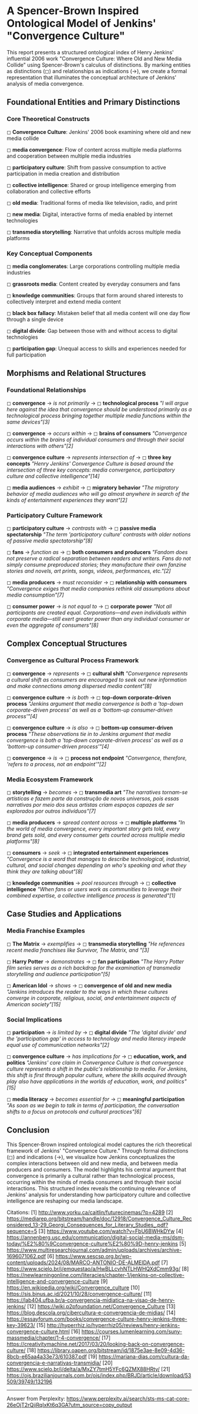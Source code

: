 # A Spencer-Brown Inspired Ontological Model of Jenkins' "Convergence Culture"

This report presents a structured ontological index of Henry Jenkins' influential 2006 work "Convergence Culture: Where Old and New Media Collide" using Spencer-Brown's calculus of distinctions. By marking entities as distinctions (◻) and relationships as indications (→), we create a formal representation that illuminates the conceptual architecture of Jenkins' analysis of media convergence.

## Foundational Entities and Primary Distinctions

### Core Theoretical Constructs

◻ **Convergence Culture**: Jenkins' 2006 book examining where old and new media collide

◻ **media convergence**: Flow of content across multiple media platforms and cooperation between multiple media industries

◻ **participatory culture**: Shift from passive consumption to active participation in media creation and distribution

◻ **collective intelligence**: Shared or group intelligence emerging from collaboration and collective efforts

◻ **old media**: Traditional forms of media like television, radio, and print

◻ **new media**: Digital, interactive forms of media enabled by internet technologies

◻ **transmedia storytelling**: Narrative that unfolds across multiple media platforms

### Key Conceptual Components

◻ **media conglomerates**: Large corporations controlling multiple media industries

◻ **grassroots media**: Content created by everyday consumers and fans

◻ **knowledge communities**: Groups that form around shared interests to collectively interpret and extend media content

◻ **black box fallacy**: Mistaken belief that all media content will one day flow through a single device

◻ **digital divide**: Gap between those with and without access to digital technologies

◻ **participation gap**: Unequal access to skills and experiences needed for full participation

## Morphisms and Relational Structures

### Foundational Relationships

◻ **convergence** → *is not primarily* → ◻ **technological process**
   *"I will argue here against the idea that convergence should be understood primarily as a technological process bringing together multiple media functions within the same devices"[3]*

◻ **convergence** → *occurs within* → ◻ **brains of consumers**
   *"Convergence occurs within the brains of individual consumers and through their social interactions with others"[2]*

◻ **convergence culture** → *represents intersection of* → ◻ **three key concepts**
   *"Henry Jenkins' Convergence Culture is based around the intersection of three key concepts: media convergence, participatory culture and collective intelligence"[14]*

◻ **media audiences** → *exhibit* → ◻ **migratory behavior**
   *"The migratory behavior of media audiences who will go almost anywhere in search of the kinds of entertainment experiences they want"[2]*

### Participatory Culture Framework

◻ **participatory culture** → *contrasts with* → ◻ **passive media spectatorship**
   *"The term 'participatory culture' contrasts with older notions of passive media spectatorship"[8]*

◻ **fans** → *function as* → ◻ **both consumers and producers**
   *"Fandom does not preserve a radical separation between readers and writers. Fans do not simply consume preproduced stories; they manufacture their own fanzine stories and novels, art prints, songs, videos, performances, etc."[2]*

◻ **media producers** → *must reconsider* → ◻ **relationship with consumers**
   *"Convergence exiges that media companies rethink old assumptions about media consumption"[7]*

◻ **consumer power** → *is not equal to* → ◻ **corporate power**
   *"Not all participants are created equal. Corporations—and even individuals within corporate media—still exert greater power than any individual consumer or even the aggregate of consumers"[8]*

## Complex Conceptual Structures

### Convergence as Cultural Process Framework

◻ **convergence** → *represents* → ◻ **cultural shift**
   *"Convergence represents a cultural shift as consumers are encouraged to seek out new information and make connections among dispersed media content"[8]*

◻ **convergence culture** → *is both* → ◻ **top-down corporate-driven process**
   *"Jenkins argument that media convergence is both a 'top-down corporate-driven process' as well as a 'bottom-up consumer-driven process'"[4]*

◻ **convergence culture** → *is also* → ◻ **bottom-up consumer-driven process**
   *"These observations tie in to Jenkins argument that media convergence is both a 'top-down corporate-driven process' as well as a 'bottom-up consumer-driven process'"[4]*

◻ **convergence** → *is* → ◻ **process not endpoint**
   *"Convergence, therefore, 'refers to a process, not an endpoint'"[2]*

### Media Ecosystem Framework

◻ **storytelling** → *becomes* → ◻ **transmedia art**
   *"The narratives tornam-se artísticas e fazem parte da construção de novos universos, pois essas narrativas por meio dos seus artistas criam espaços capazes de ser explorados por outros indivíduos"[7]*

◻ **media producers** → *spread content across* → ◻ **multiple platforms**
   *"In the world of media convergence, every important story gets told, every brand gets sold, and every consumer gets courted across multiple media platforms"[8]*

◻ **consumers** → *seek* → ◻ **integrated entertainment experiences**
   *"Convergence is a word that manages to describe technological, industrial, cultural, and social changes depending on who's speaking and what they think they are talking about"[8]*

◻ **knowledge communities** → *pool resources through* → ◻ **collective intelligence**
   *"When fans or users work as communities to leverage their combined expertise, a collective intelligence process is generated"[1]*

## Case Studies and Applications

### Media Franchise Examples

◻ **The Matrix** → *exemplifies* → ◻ **transmedia storytelling**
   *"He references recent media franchises like Survivor, The Matrix, and "[3]*

◻ **Harry Potter** → *demonstrates* → ◻ **fan participation**
   *"The Harry Potter film series serves as a rich backdrop for the examination of transmedia storytelling and audience participation"[5]*

◻ **American Idol** → *shows* → ◻ **convergence of old and new media**
   *"Jenkins introduces the reader to the ways in which these cultures converge in corporate, religious, social, and entertainment aspects of American society"[15]*

### Social Implications

◻ **participation** → *is limited by* → ◻ **digital divide**
   *"The 'digital divide' and the 'participation gap' in access to technology and media literacy impede equal use of communication networks"[2]*

◻ **convergence culture** → *has implications for* → ◻ **education, work, and politics**
   *"Jenkins' core claim in Convergence Culture is that convergence culture represents a shift in the public's relationship to media. For Jenkins, this shift is first through popular culture, where the skills acquired through play also have applications in the worlds of education, work, and politics"[15]*

◻ **media literacy** → *becomes essential for* → ◻ **meaningful participation**
   *"As soon as we begin to talk in terms of participation, the conversation shifts to a focus on protocols and cultural practices"[6]*

## Conclusion

This Spencer-Brown inspired ontological model captures the rich theoretical framework of Jenkins' "Convergence Culture." Through formal distinctions (◻) and indications (→), we visualize how Jenkins conceptualizes the complex interactions between old and new media, and between media producers and consumers. The model highlights his central argument that convergence is primarily a cultural rather than technological process, occurring within the minds of media consumers and through their social interactions. This structured index reveals the continuing relevance of Jenkins' analysis for understanding how participatory culture and collective intelligence are reshaping our media landscape.

Citations:
[1] http://www.yorku.ca/caitlin/futurecinemas/?p=4289
[2] https://mediarep.org/bitstream/handle/doc/12918/Convergence_Culture_Reconsidered_13-29_Georgi_Consequences_for_Literary_Studies_.pdf?sequence=5
[3] https://www.youtube.com/watch?v=FbU6BWHkDYw
[4] https://annenberg.usc.edu/communication/digital-social-media-ms/dsm-today/%E2%80%9Cconvergence-culture%E2%80%9D-henry-jenkins
[5] https://www.multiresearchjournal.com/admin/uploads/archives/archive-1696071062.pdf
[6] https://www.sescsp.org.br/wp-content/uploads/2024/08/MARCO-ANTONIO-DE-ALMEIDA.pdf
[7] https://www.scielo.br/j/emquestao/a/HwBLLcvhNTLHWHQXdCmm93g/
[8] https://newlearningonline.com/literacies/chapter-1/jenkins-on-collective-intelligence-and-convergence-culture
[9] https://en.wikipedia.org/wiki/Convergence_culture
[10] https://sis.binus.ac.id/2021/10/28/convergence-culture/
[11] https://lab404.ufba.br/a-convergencia-midiatica-na-visao-de-henry-jenkins/
[12] https://wiki.p2pfoundation.net/Convergence_Culture
[13] https://blog.descola.org/cibercultura-e-convergencia-de-midias/
[14] https://essayforum.com/books/convergence-culture-henry-jenkins-three-key-39623/
[15] http://hyperrhiz.io/hyperrhiz05/reviews/henry-jenkins-convergence-culture.html
[16] https://courses.lumenlearning.com/suny-massmedia/chapter/1-4-convergence/
[17] https://creativitymachine.net/2017/03/20/looking-back-on-convergence-culture/
[18] https://library.oapen.org/bitstream/id/1875e3ae-8e09-4d36-8bcb-e65aa4a33e73/610387.pdf
[19] https://mariana-dias.com/cultura-da-convergencia-e-narrativas-transmidia/
[20] https://www.scielo.br/j/delta/a/MxZY7tmH5YFc6QZMX88HRty/
[21] https://ojs.brazilianjournals.com.br/ojs/index.php/BRJD/article/download/53509/39749/132196

---
Answer from Perplexity: https://www.perplexity.ai/search/sts-ms-cat-core-26eOjT2rQjiRqIxKt6q3GA?utm_source=copy_output